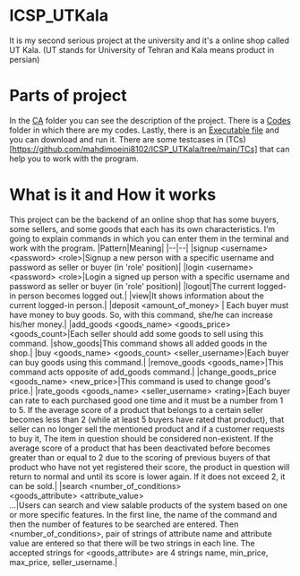 
# ICSP_UTKala
It is my second serious project at the university and it's a online shop called UT Kala. (UT stands for University of Tehran and Kala means product in persian)

# Parts of project
In the [CA](https://github.com/mahdimoeini8102/ICSP_UTKala/tree/main/CA) folder you can see the description of the project. There is a [Codes](https://github.com/mahdimoeini8102/ICSP_UTKala/tree/main/Codes) folder in which there are my codes. Lastly, there is an [Executable file](https://github.com/mahdimoeini8102/ICSP_UTKala/tree/main/Executable%20file) and you can download and run it. There are some testcases in (TCs)[https://github.com/mahdimoeini8102/ICSP_UTKala/tree/main/TCs] that can help you to work with the program.

# What is it and How it works
This project can be the backend of an online shop that has some buyers, some sellers, and some goods that each has its own characteristics. I’m going to explain commands in which you can enter them in the terminal and work with the program.
|Pattern|Meaning|
|--|--|
|signup \<username> \<password> \<role>|Signup a new person with a specific username and password as seller or buyer (in 'role' position)|
|login \<username> \<password> \<role>|Login a signed up person with a specific username and password as seller or buyer (in 'role' position)|
|logout|The current logged-in person becomes logged out.|
|view|It shows information about the current logged-in person.|
|deposit \<amount_of_money> | Each buyer must have money to buy goods. So, with this command, she/he can increase his/her money.|
|add_goods \<goods_name> \<goods_price> \<goods_count>|Each seller should add some goods to sell using this command.
|show_goods|This command shows all added goods in the shop.|
|buy \<goods_name> \<goods_count> \<seller_username>|Each buyer can buy goods using this command.|
|remove_goods \<goods_name>|This command acts opposite of add_goods command.|
|change_goods_price \<goods_name> \<new_price>|This command is used to change good's price.|
|rate_goods \<goods_name> \<seller_username> \<rating>|Each buyer can rate to each purchased good one time and it must be a number from 1 to 5. If the average score of a product that belongs to a certain seller becomes less than 2 (while at least 5 buyers have rated that product), that seller can no longer sell the mentioned product and if a customer requests to buy it, The item in question should be considered non-existent. If the average score of a product that has been deactivated before becomes greater than or equal to 2 due to the scoring of previous buyers of that product who have not yet registered their score, the product in question will return to normal and until its score is lower again. If it does not exceed 2, it can be sold.|
|search \<number_of_conditions> <br> \<goods_attribute> \<attribute_value> <br> ...|Users can search and view salable products of the system based on one or more specific features. In the first line, the name of the command and then the number of features to be searched are entered. Then <number_of_conditions>, pair of strings of attribute name and attribute value are entered so that there will be two strings in each line. The accepted strings for <goods_attribute> are 4 strings name, min_price, max_price, seller_username.|


